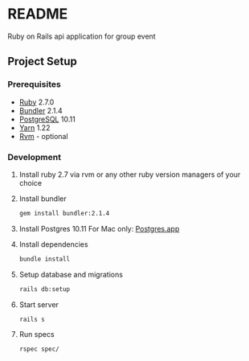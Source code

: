 # README

Ruby on Rails api application for group event

## Project Setup
### Prerequisites
- [Ruby](https://www.ruby-lang.org/en/) 2.7.0
- [Bundler](https://bundler.io/) 2.1.4
- [PostgreSQL](https://www.postgresql.org/) 10.11
- [Yarn](https://yarnpkg.com/) 1.22
- [Rvm](https://rvm.io/) - optional

### Development
1. Install ruby 2.7 via rvm or any other ruby version managers of your choice

2. Install bundler
    ```bash
    gem install bundler:2.1.4
    ```
3. Install Postgres 10.11
    For Mac only: [Postgres.app](https://postgresapp.com/)

4. Install dependencies
    ```bash
    bundle install
    ```
5. Setup database and migrations
    ```bash
    rails db:setup
    ```
6. Start server
    ```bash
    rails s
    ```

6. Run specs
    ```bash
    rspec spec/
    ```
